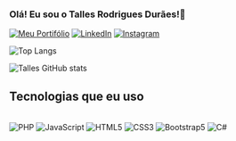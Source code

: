 ### Olá! Eu sou o Talles Rodrigues Durães!👋

[![Meu Portifólio](https://img.shields.io/badge/website-000000?style=for-the-badge&logo=About.me&logoColor=white)]()
[![LinkedIn](https://img.shields.io/badge/LinkedIn-0077B5?style=for-the-badge&logo=linkedin&logoColor=white)](https://www.linkedin.com/in/talles-rodrigues-9a091425b/)
[![Instagram](https://img.shields.io/badge/Instagram-E4405F?style=for-the-badge&logo=instagram&logoColor=white)](https://www.instagram.com/tallesrd45/)

![Top Langs](https://github-readme-stats.vercel.app/api/top-langs/?username=tallitos21&hide_progress=true)

![Talles GitHub stats](https://github-readme-stats.vercel.app/api?username=tallitos21&show_icons=true&theme=radical)

## Tecnologias que eu uso

<div style="display: inline_block"><br>
  <img src="https://img.shields.io/badge/PHP-777BB4?style=for-the-badge&logo=php&logoColor=white" alt="PHP">
  <img src="https://img.shields.io/badge/JavaScript-F7DF1E?style=for-the-badge&logo=javascript&logoColor=black" alt="JavaScript">
  <img src="https://img.shields.io/badge/HTML5-E34F26?style=for-the-badge&logo=html5&logoColor=white"  alt="HTML5">
  <img src="https://img.shields.io/badge/CSS3-1572B6?style=for-the-badge&logo=css3&logoColor=white" alt="CSS3">
  <img src="https://img.shields.io/badge/Bootstrap-563D7C?style=for-the-badge&logo=bootstrap&logoColor=white" alt="Bootstrap5">
  <img src="https://img.shields.io/badge/C%23-239120?style=for-the-badge&logo=c-sharp&logoColor=white" alt="C#">
  
</div>
